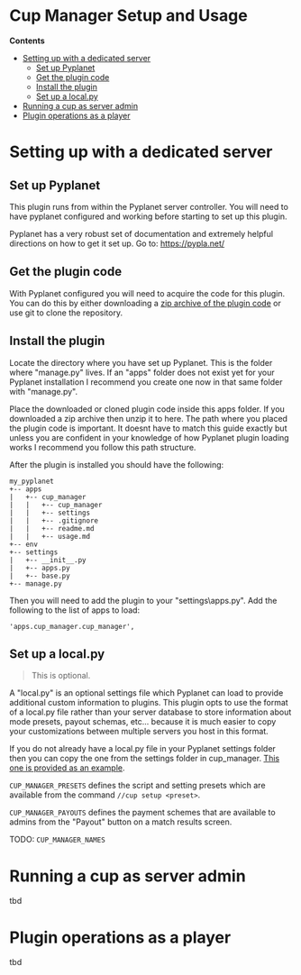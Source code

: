 # Cup Manager Setup and Usage

**Contents**
* [Setting up with a dedicated server](./usage.md#setting-up-with-a-dedicated-server)
    * [Set up Pyplanet](./usage.md#set-up-pyplanet)
    * [Get the plugin code](./usage.md#get-the-plugin-code)
    * [Install the plugin](./usage.md#install-the-plugin)
    * [Set up a local.py](./usage.md#set-up-a-local.py)
* [Running a cup as server admin](./usage.md#running-a-cup-as-server-admin)
* [Plugin operations as a player](./usage.md#plugin-operations-as-a-player)

# Setting up with a dedicated server

## Set up Pyplanet

This plugin runs from within the Pyplanet server controller. You will need to have pyplanet configured and working
before starting to set up this plugin.

Pyplanet has a very robust set of documentation and extremely helpful directions on how to get it set up. Go to: https://pypla.net/

## Get the plugin code

With Pyplanet configured you will need to acquire the code for this plugin. You can do this by either downloading a
[zip archive of the plugin code](https://github.com/skybaks/pyplanet-cup_manager/tags) or use git to clone the repository.

## Install the plugin

Locate the directory where you have set up Pyplanet. This is the folder where "manage.py" lives. If an "apps" folder does
not exist yet for your Pyplanet installation I recommend you create one now in that same folder with "manage.py".

Place the downloaded or cloned plugin code inside this apps folder. If you downloaded a zip archive then unzip it to here.
The path where you placed the plugin code is important. It doesnt have to match this guide exactly but unless you are
confident in your knowledge of how Pyplanet plugin loading works I recommend you follow this path structure.

After the plugin is installed you should have the following:

```
my_pyplanet
+-- apps
|   +-- cup_manager
|   |   +-- cup_manager
|   |   +-- settings
|   |   +-- .gitignore
|   |   +-- readme.md
|   |   +-- usage.md
+-- env
+-- settings
|   +-- __init__.py
|   +-- apps.py
|   +-- base.py
+-- manage.py
```

Then you will need to add the plugin to your "settings\apps.py". Add the following to the list of apps to load:

```
'apps.cup_manager.cup_manager',
```

## Set up a local.py

> This is optional.

A "local.py" is an optional settings file which Pyplanet can load to provide additional custom information to plugins.
This plugin opts to use the format of a local.py file rather than your server database to store information about mode
presets, payout schemas, etc... because it is much easier to copy your customizations between multiple servers you host in
this format.

If you do not already have a local.py file in your Pyplanet settings folder then you can copy the one from the settings
folder in cup_manager. [This one is provided as an example](./settings/local.py).

`CUP_MANAGER_PRESETS` defines the script and setting presets which are available from the command `//cup setup <preset>`.

`CUP_MANAGER_PAYOUTS` defines the payment schemes that are available to admins from the "Payout" button on a match results
screen.

TODO: `CUP_MANAGER_NAMES`

# Running a cup as server admin
tbd

# Plugin operations as a player
tbd
